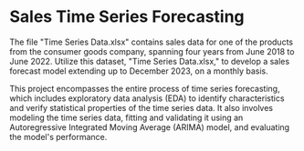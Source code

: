 # Sales Time Series Forecasting

The file "Time Series Data.xlsx" contains sales data for one of the products from the consumer goods company, spanning four years from June 2018 to June 2022. Utilize this dataset, "Time Series Data.xlsx," to develop a sales forecast model extending up to December 2023, on a monthly basis.

This project encompasses the entire process of time series forecasting, which includes exploratory data analysis (EDA) to identify characteristics and verify statistical properties of the time series data. It also involves modeling the time series data, fitting and validating it using an Autoregressive Integrated Moving Average (ARIMA) model, and evaluating the model's performance.
